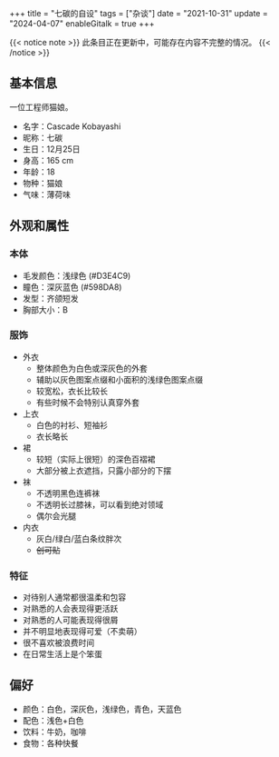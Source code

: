 +++
title = "七碳的自设"
tags = ["杂谈"]
date = "2021-10-31"
update = "2024-04-07"
enableGitalk = true
+++

{{< notice note >}}
此条目正在更新中，可能存在内容不完整的情况。
{{< /notice >}}

## 基本信息
一位工程师猫娘。  
- 名字：Cascade Kobayashi
- 昵称：七碳
- 生日：12月25日
- 身高：165 cm
- 年龄：18
- 物种：猫娘
- 气味：薄荷味

## 外观和属性
### 本体
- 毛发颜色：浅绿色 (#D3E4C9)
- 瞳色：深灰蓝色 (#598DA8)
- 发型：齐颌短发
- 胸部大小：B

### 服饰
- 外衣
  - 整体颜色为白色或深灰色的外套
  - 辅助以灰色图案点缀和小面积的浅绿色图案点缀
  - 较宽松，衣长比较长
  - 有些时候不会特别认真穿外套
- 上衣
  - 白色的衬衫、短袖衫
  - 衣长略长
- 裙
  - 较短（实际上很短）的深色百褶裙
  - 大部分被上衣遮挡，只露小部分的下摆
- 袜
  - 不透明黑色连裤袜
  - 不透明长过膝袜，可以看到绝对领域
  - 偶尔会光腿
- 内衣
  - 灰白/绿白/蓝白条纹胖次
  - ~~创可贴~~

### 特征 
- 对待别人通常都很温柔和包容
- 对熟悉的人会表现得更活跃
- 对熟悉的人可能表现得很屑
- 并不明显地表现得可爱（不卖萌）
- 很不喜欢被浪费时间
- 在日常生活上是个笨蛋

## 偏好
- 颜色：白色，深灰色，浅绿色，青色，天蓝色
- 配色：浅色+白色
- 饮料：牛奶，咖啡
- 食物：各种快餐
